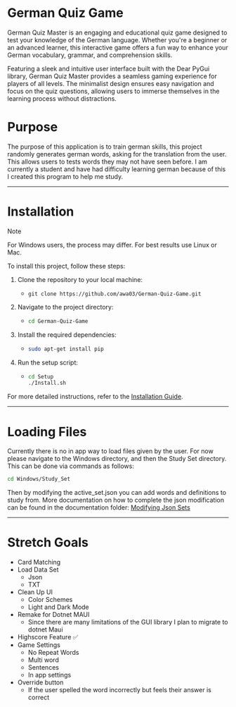 # German Quiz Game
German Quiz Master is an engaging and educational quiz game designed to test your knowledge of the German language. Whether you're a beginner or an advanced learner, this interactive game offers a fun way to enhance your German vocabulary, grammar, and comprehension skills.

Featuring a sleek and intuitive user interface built with the Dear PyGui library, German Quiz Master provides a seamless gaming experience for players of all levels. The minimalist design ensures easy navigation and focus on the quiz questions, allowing users to immerse themselves in the learning process without distractions.

# Purpose
The purpose of this application is to train german skills, this project randomly generates german words, asking for the translation from the user. This allows users to tests words they may not have seen before. I am currently a student and have had difficulty learning german because of this I created this program to help me study. 

****
# Installation
>[!Note]
>For Windows users, the process may differ. For best results use Linux or Mac.

To install this project, follow these steps:
1. Clone the repository to your local machine:
   - ```
     git clone https://github.com/awa03/German-Quiz-Game.git
     ```
2. Navigate to the project directory:
   - ```sh
     cd German-Quiz-Game
     ```
4. Install the required dependencies:
   - ```sh
     sudo apt-get install pip
     ```
5. Run the setup script:
   - ```sh
     cd Setup
     ./Install.sh
     ```

For more detailed instructions, refer to the [Installation Guide](Docs/installation.md).
****
# Loading Files
Currently there is no in app way to load files given by the user. For now please navigate to the Windows directory, and then the Study Set directory. This can be done via commands as follows:
```sh
cd Windows/Study_Set
```
Then by modifying the active_set.json you can add words and definitions to study from. More documentation on how to complete the json modification can be found in the documentation folder: [Modifying Json Sets](Docs/json_sets.md)

****
# Stretch Goals
- Card Matching
- Load Data Set
  - Json
  - TXT 
- Clean Up UI
  - Color Schemes
  - Light and Dark Mode
- Remake for Dotnet MAUI
  - Since there are many limitations of the GUI library I plan to migrate to dotnet Maui
- Highscore Feature ✅ 
- Game Settings
  - No Repeat Words
  - Multi word
  - Sentences
  - In app settings
- Override button
  - If the user spelled the word incorrectly but feels their answer is correct

